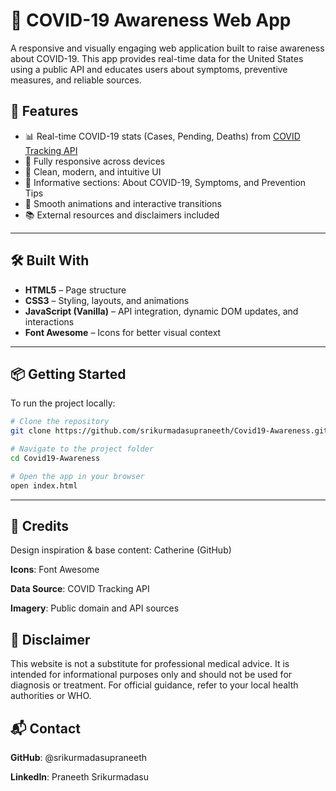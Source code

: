 # 🦠 COVID-19 Awareness Web App

A responsive and visually engaging web application built to raise awareness about COVID-19. This app provides real-time data for the United States using a public API and educates users about symptoms, preventive measures, and reliable sources.


## 🚀 Features

- 📊 Real-time COVID-19 stats (Cases, Pending, Deaths) from [COVID Tracking API](https://covidtracking.com/data/api)
- 📱 Fully responsive across devices
- 🎨 Clean, modern, and intuitive UI
- 📌 Informative sections: About COVID-19, Symptoms, and Prevention Tips
- 🍃 Smooth animations and interactive transitions
- 📚 External resources and disclaimers included

---

## 🛠️ Built With

- **HTML5** – Page structure
- **CSS3** – Styling, layouts, and animations
- **JavaScript (Vanilla)** – API integration, dynamic DOM updates, and interactions
- **Font Awesome** – Icons for better visual context

---

## 📦 Getting Started

To run the project locally:

```bash
# Clone the repository
git clone https://github.com/srikurmadasupraneeth/Covid19-Awareness.git

# Navigate to the project folder
cd Covid19-Awareness

# Open the app in your browser
open index.html
``` 


---


## 🤝 Credits
Design inspiration & base content: Catherine (GitHub)

**Icons**: Font Awesome

**Data Source**: COVID Tracking API

**Imagery**: Public domain and API sources

## 📢 Disclaimer
This website is not a substitute for professional medical advice. It is intended for informational purposes only and should not be used for diagnosis or treatment. For official guidance, refer to your local health authorities or WHO.

## 📬 Contact
**GitHub**: @srikurmadasupraneeth

**LinkedIn**: Praneeth Srikurmadasu
